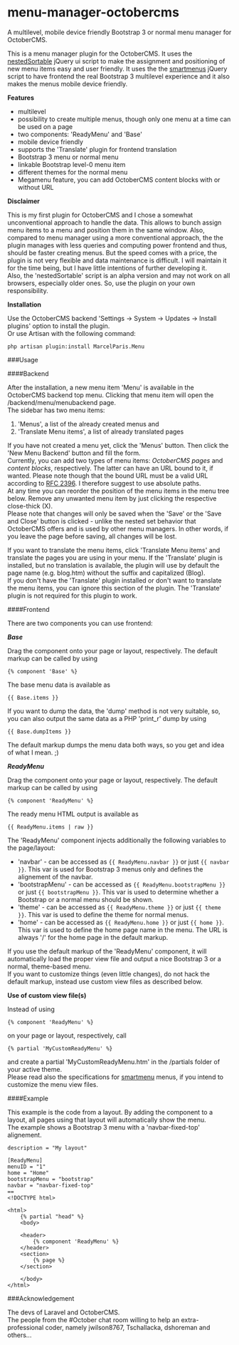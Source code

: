 # menu-manager-octobercms
A multilevel, mobile device friendly Bootstrap 3 or normal menu manager for OctoberCMS.

This is a menu manager plugin for the OctoberCMS. It uses the [nestedSortable](https://github.com/ilikenwf/nestedSortable) jQuery ui script to make the assignment and positioning of new menu items easy and user friendly. It uses the the [smartmenus](https://github.com/vadikom/smartmenus) jQuery script to have frontend the real Bootstrap 3 multilevel experience and it also makes the menus mobile device friendly.

**Features**

* multilevel
* possibility to create multiple menus, though only one menu at a time can be used on a page
* two components: 'ReadyMenu' and 'Base'
* mobile device friendly
* supports the 'Translate' plugin for frontend translation
* Bootstrap 3 menu or normal menu
* linkable Bootstrap level-0 menu item
* different themes for the normal menu
* Megamenu feature, you can add OctoberCMS content blocks with or without URL

**Disclaimer**

This is my first plugin for OctoberCMS and I chose a somewhat unconventional approach to handle the data. This allows to bunch assign menu items to a menu and position them in the same window. Also, compared to menu manager using a more conventional approach, the the plugin manages with less queries and computing power frontend and thus, should be faster creating menus. But the speed comes with a price, the plugin is not very flexible and data maintenance is difficult. I will maintain it for the time being, but I have little intentions of further developing it.  
Also, the 'nestedSortable' script is an alpha version and may not work on all browsers, especially older ones.
So, use the plugin on your own responsibility.

**Installation**

Use the OctoberCMS backend 'Settings -> System -> Updates -> Install plugins' option to install the plugin.  
Or use Artisan with the following command:

    php artisan plugin:install MarcelParis.Menu

###Usage

####Backend

After the installation, a new menu item 'Menu' is available in the OctoberCMS backend top menu.
Clicking that menu item will open the /backend/menu/menubackend page.  
The sidebar has two menu items:

1. 'Menus', a list of the already created menus and
2. 'Translate Menu items', a list of already translated pages

If you have not created a menu yet, click the 'Menus' button. Then click the 'New Menu Backend' button and fill the form.  
Currently, you can add two types of menu items: *OctoberCMS pages* and *content blocks*, respectively. The latter can have an URL bound to it, if wanted. Please note though that the bound URL must be a valid URL according to [RFC 2396](http://www.faqs.org/rfcs/rfc2396). I therefore suggest to use absolute paths.  
At any time you can reorder the position of the menu items in the menu tree below. Remove any unwanted menu item by just clicking the respective close-thick (X).  
Please note that changes will only be saved when the 'Save' or the 'Save and Close' button is clicked - unlike the nested set behavior that OctoberCMS offers and is used by other menu managers. In other words, if you leave the page before saving, all changes will be lost.

If you want to translate the menu items, click 'Translate Menu items' and translate the pages you are using in your menu. If the 'Translate' plugin is installed, but no translation is available, the plugin will use by default the page name (e.g. blog.htm) without the suffix and capitalized (Blog).  
If you don't have the 'Translate' plugin installed or don't want to translate the menu items, you can ignore this section of the plugin. The 'Translate' plugin is not required for this plugin to work.

####Frontend

There are two components you can use frontend:

_**Base**_

Drag the component onto your page or layout, respectively. The default markup can be called by using 

    {% component 'Base' %}

The base menu data is available as

    {{ Base.items }}

If you want to dump the data, the 'dump' method is not very suitable, so, you can also output the same data as a PHP 'print_r' dump by using

    {{ Base.dumpItems }}

The default markup dumps the menu data both ways, so you get and idea of what I mean. ;)

_**ReadyMenu**_

Drag the component onto your page or layout, respectively. The default markup can be called by using

    {% component 'ReadyMenu' %}

The ready menu HTML output is available as 

    {{ ReadyMenu.items | raw }}

The 'ReadyMenu' component injects additionally the following variables to the page/layout:

* 'navbar' - can be accessed as `{{ ReadyMenu.navbar }}` or just `{{ navbar }}`. This var is used for Bootstrap 3 menus only and defines the alignement of the navbar.
* 'bootstrapMenu' - can be accessed as `{{ ReadyMenu.bootstrapMenu }}` or just `{{ bootstrapMenu }}`. This var is used to determine whether a Bootstrap or a normal menu should be shown.
* 'theme' - can be accessed as `{{ ReadyMenu.theme }}` or just `{{ theme }}`. This var is used to define the theme for normal menus.
* 'home' - can be accessed as `{{ ReadyMenu.home }}` or just `{{ home }}`. This var is used to define the home page name in the menu. The URL is always '/' for the home page in the default markup.

If you use the default markup of the 'ReadyMenu' component, it will automatically load the proper view file and output a nice Bootstrap 3 or a normal, theme-based menu.  
If you want to customize things (even little changes), do not hack the default markup, instead use custom view files as described below.

**Use of custom view file(s)**

Instead of using

    {% component 'ReadyMenu' %}

on your page or layout, respectively, call

    {% partial 'MyCustomReadyMenu' %}

and create a partial 'MyCustomReadyMenu.htm' in the /partials folder of your active theme.  
Please read also the specifications for [smartmenu](https://github.com/vadikom/smartmenus) menus, if you intend to customize the menu view files.

####Example

This example is the code from a layout. By adding the component to a layout, all pages using that layout will automatically show the menu.  
The example shows a Bootstrap 3 menu with a 'navbar-fixed-top' alignement.

    description = "My layout"
    
    [ReadyMenu]
    menuID = "1"
    home = "Home"
    bootstrapMenu = "bootstrap"
    navbar = "navbar-fixed-top"
    ==
    <!DOCTYPE html>
    
    <html>
        {% partial "head" %}
        <body>

        <header>
            {% component 'ReadyMenu' %}
        </header>
        <section>
            {% page %}
        </section>

        </body>
    </html>

###Acknowledgement

The devs of Laravel and OctoberCMS.  
The people from the #October chat room willing to help an extra-professional coder, namely jwilson8767, Tschallacka, dshoreman and others...

